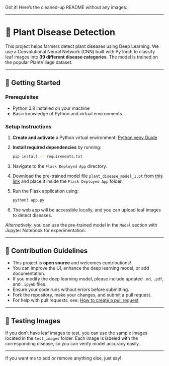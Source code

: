 Got it! Here’s the cleaned-up README without any images:

---

# 🌿 Plant Disease Detection

This project helps farmers detect plant diseases using Deep Learning. We use a Convolutional Neural Network (CNN) built with PyTorch to classify leaf images into **39 different disease categories**. The model is trained on the popular PlantVillage dataset.

---

## 🚀 Getting Started

### Prerequisites

* Python 3.8 installed on your machine
* Basic knowledge of Python and virtual environments

### Setup Instructions

1. **Create and activate** a Python virtual environment:
   [Python venv Guide](https://docs.python.org/3/tutorial/venv.html)

2. **Install required dependencies** by running:

   ```bash
   pip install -r requirements.txt
   ```

3. Navigate to the `Flask Deployed App` directory.

4. Download the pre-trained model file `plant_disease_model_1.pt` from [this link](https://drive.google.com/drive/folders/1ewJWAiduGuld_9oGSrTuLumg9y62qS6A?usp=share_link) and place it inside the `Flask Deployed App` folder.

5. Run the Flask application using:

   ```bash
   python3 app.py
   ```

6. The web app will be accessible locally, and you can upload leaf images to detect diseases.

*Alternatively*, you can use the pre-trained model in the `Model` section with Jupyter Notebook for experimentation.

---

## 🤝 Contribution Guidelines

* This project is **open source** and welcomes contributions!
* You can improve the UI, enhance the deep learning model, or add documentation.
* If you modify the deep learning model, please include updated `.md`, `.pdf`, and `.ipynb` files.
* Ensure your code runs without errors before submitting.
* Fork the repository, make your changes, and submit a pull request.
* For help with pull requests, see: [How to create a pull request](https://opensource.com/article/19/7/create-pull-request-github)

---

## 📂 Testing Images

If you don’t have leaf images to test, you can use the sample images located in the `test_images` folder. Each image is labeled with the corresponding disease, so you can verify model accuracy easily.

---


If you want me to add or remove anything else, just say!
